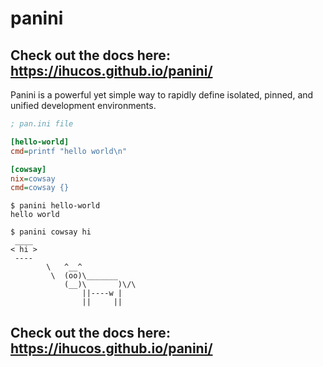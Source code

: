 # panini

## Check out the docs here: https://ihucos.github.io/panini/

Panini is a powerful yet simple way to rapidly define isolated, pinned, and
unified development environments.

```ini
; pan.ini file

[hello-world]
cmd=printf "hello world\n"

[cowsay]
nix=cowsay
cmd=cowsay {}
```

```
$ panini hello-world
hello world

$ panini cowsay hi
 ____
< hi >
 ----
        \   ^__^
         \  (oo)\_______
            (__)\       )\/\
                ||----w |
                ||     ||
```


## Check out the docs here: https://ihucos.github.io/panini/
